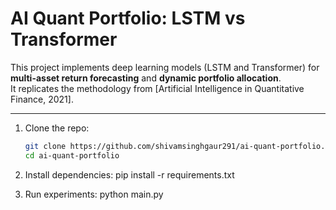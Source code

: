 # AI Quant Portfolio: LSTM vs Transformer

This project implements deep learning models (LSTM and Transformer) for **multi-asset return forecasting** and **dynamic portfolio allocation**.  
It replicates the methodology from [Artificial Intelligence in Quantitative Finance, 2021].

---


1. Clone the repo:
   ```bash
   git clone https://github.com/shivamsinghgaur291/ai-quant-portfolio.git
   cd ai-quant-portfolio

2. Install dependencies:
             pip install -r requirements.txt


3. Run experiments:
             python main.py

